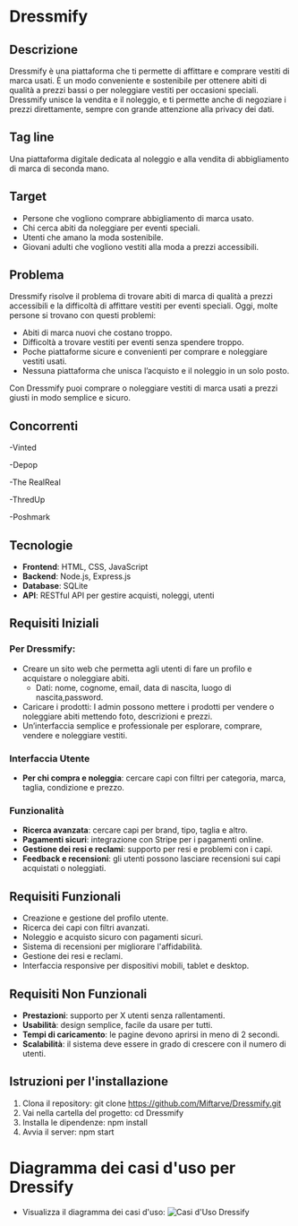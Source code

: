 # Dressmify

## Descrizione

Dressmify è una piattaforma che ti permette di affittare e comprare vestiti di marca usati. È un modo conveniente e sostenibile per ottenere abiti di qualità a prezzi bassi o per noleggiare vestiti per occasioni speciali. Dressmify unisce la vendita e il noleggio, e ti permette anche di negoziare i prezzi direttamente, sempre con grande attenzione alla privacy dei dati.

## Tag line

Una piattaforma digitale dedicata al noleggio e alla vendita di abbigliamento di marca di seconda mano.

## Target

- Persone che vogliono comprare abbigliamento di marca usato.
- Chi cerca abiti da noleggiare per eventi speciali.
- Utenti che amano la moda sostenibile.
- Giovani adulti che vogliono vestiti alla moda a prezzi accessibili.

## Problema

Dressmify risolve il problema di trovare abiti di marca di qualità a prezzi accessibili e la difficoltà di affittare vestiti per eventi speciali. Oggi, molte persone si trovano con questi problemi:

- Abiti di marca nuovi che costano troppo.
- Difficoltà a trovare vestiti per eventi senza spendere troppo.
- Poche piattaforme sicure e convenienti per comprare e noleggiare vestiti usati.
- Nessuna piattaforma che unisca l’acquisto e il noleggio in un solo posto.

Con Dressmify puoi comprare o noleggiare vestiti di marca usati a prezzi giusti in modo semplice e sicuro.

## Concorrenti

-Vinted

-Depop

-The RealReal

-ThredUp

-Poshmark

## Tecnologie

- **Frontend**: HTML, CSS, JavaScript
- **Backend**: Node.js, Express.js
- **Database**: SQLite
- **API**: RESTful API per gestire acquisti, noleggi, utenti

## Requisiti Iniziali

### Per Dressmify:
- Creare un sito web che permetta agli utenti di fare un profilo e acquistare o noleggiare abiti.
  - Dati: nome, cognome, email, data di nascita, luogo di nascita,password.
- Caricare i prodotti: I admin possono mettere i prodotti per vendere o noleggiare abiti mettendo foto, descrizioni e prezzi.
- Un’interfaccia semplice e professionale per esplorare, comprare, vendere e noleggiare vestiti.

### Interfaccia Utente

- **Per chi compra e noleggia**: cercare capi con filtri per categoria, marca, taglia, condizione e prezzo.

### Funzionalità

- **Ricerca avanzata**: cercare capi per brand, tipo, taglia e altro.
- **Pagamenti sicuri**: integrazione con Stripe per i pagamenti online.
- **Gestione dei resi e reclami**: supporto per resi e problemi con i capi.
- **Feedback e recensioni**: gli utenti possono lasciare recensioni sui capi acquistati o noleggiati.

## Requisiti Funzionali

- Creazione e gestione del profilo utente.
- Ricerca dei capi con filtri avanzati.
- Noleggio e acquisto sicuro con pagamenti sicuri.
- Sistema di recensioni per migliorare l'affidabilità.
- Gestione dei resi e reclami.
- Interfaccia responsive per dispositivi mobili, tablet e desktop.

## Requisiti Non Funzionali

- **Prestazioni**: supporto per X utenti senza rallentamenti.
- **Usabilità**: design semplice, facile da usare per tutti.
- **Tempi di caricamento**: le pagine devono aprirsi in meno di 2 secondi.
- **Scalabilità**: il sistema deve essere in grado di crescere con il numero di utenti.

## Istruzioni per l'installazione

1. Clona il repository:
   git clone https://github.com/Miftarve/Dressmify.git
2. Vai nella cartella del progetto:
   cd Dressmify
3. Installa le dipendenze:
   npm install
4. Avvia il server:
   npm start

# Diagramma dei casi d'uso per Dressify
- Visualizza il diagramma dei casi d'uso: ![Casi d'Uso Dressify](https://yuml.me/mify/e4c6a5df.svg)

